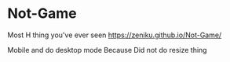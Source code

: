 # Not-Game
Most H thing you've ever seen
https://zeniku.github.io/Not-Game/

Mobile and do desktop mode
Because Did not do resize thing
